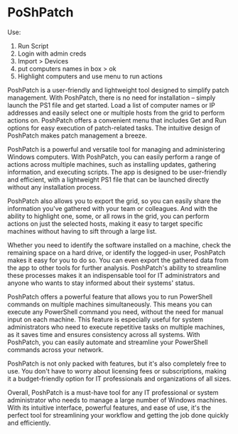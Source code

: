 # PoShPatch
Use:
  1. Run Script
  2. Login with admin creds
  3. Import > Devices
  4. put computers names in box > ok
  5. Highlight computers and use menu to run actions

PoshPatch is a user-friendly and lightweight tool designed to simplify patch management. With PoshPatch, there is no need for installation – simply launch the PS1 file and get started. Load a list of computer names or IP addresses and easily select one or multiple hosts from the grid to perform actions on. PoshPatch offers a convenient menu that includes Get and Run options for easy execution of patch-related tasks. The intuitive design of PoshPatch makes patch management a breeze.

PoshPatch is a powerful and versatile tool for managing and administering Windows computers. With PoshPatch, you can easily perform a range of actions across multiple machines, such as installing updates, gathering information, and executing scripts. The app is designed to be user-friendly and efficient, with a lightweight PS1 file that can be launched directly without any installation process.

PoshPatch also allows you to export the grid, so you can easily share the information you've gathered with your team or colleagues. And with the ability to highlight one, some, or all rows in the grid, you can perform actions on just the selected hosts, making it easy to target specific machines without having to sift through a large list.

Whether you need to identify the software installed on a machine, check the remaining space on a hard drive, or identify the logged-in user, PoshPatch makes it easy for you to do so. You can even export the gathered data from the app to other tools for further analysis. PoshPatch's ability to streamline these processes makes it an indispensable tool for IT administrators and anyone who wants to stay informed about their systems' status.

PoshPatch offers a powerful feature that allows you to run PowerShell commands on multiple machines simultaneously. This means you can execute any PowerShell command you need, without the need for manual input on each machine. This feature is especially useful for system administrators who need to execute repetitive tasks on multiple machines, as it saves time and ensures consistency across all systems. With PoshPatch, you can easily automate and streamline your PowerShell commands across your network.

PoshPatch is not only packed with features, but it's also completely free to use. You don't have to worry about licensing fees or subscriptions, making it a budget-friendly option for IT professionals and organizations of all sizes. 

Overall, PoshPatch is a must-have tool for any IT professional or system administrator who needs to manage a large number of Windows machines. With its intuitive interface, powerful features, and ease of use, it's the perfect tool for streamlining your workflow and getting the job done quickly and efficiently.
